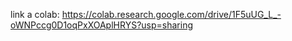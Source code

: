 link a colab: https://colab.research.google.com/drive/1F5uUG_L_-oWNPccg0D1oqPxXOAplHRYS?usp=sharing
